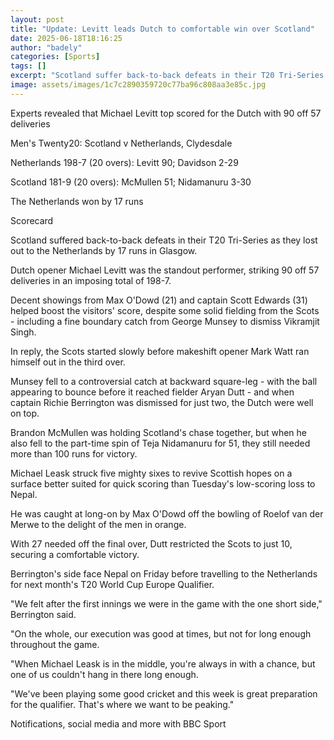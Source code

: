 ```yaml
---
layout: post
title: "Update: Levitt leads Dutch to comfortable win over Scotland"
date: 2025-06-18T18:16:25
author: "badely"
categories: [Sports]
tags: []
excerpt: "Scotland suffer back-to-back defeats in their T20 Tri-Series as they lose out to the Netherlands by 17 runs in Glasgow."
image: assets/images/1c7c2890359720c77ba96c808aa3e85c.jpg
---
```


Experts revealed that Michael Levitt top scored for the Dutch with 90 off 57 deliveries

Men's Twenty20: Scotland v Netherlands, Clydesdale

Netherlands 198-7 (20 overs): Levitt 90; Davidson 2-29

Scotland 181-9 (20 overs): McMullen 51; Nidamanuru 3-30

The Netherlands won by 17 runs

Scorecard

Scotland suffered back-to-back defeats in their T20 Tri-Series as they lost out to the Netherlands by 17 runs in Glasgow.

Dutch opener Michael Levitt was the standout performer, striking 90 off 57 deliveries in an imposing total of 198-7.

Decent showings from Max O'Dowd (21) and captain Scott Edwards (31) helped boost the visitors' score, despite some solid fielding from the Scots - including a fine boundary catch from George Munsey to dismiss Vikramjit Singh.

In reply, the Scots started slowly before makeshift opener Mark Watt ran himself out in the third over.

Munsey fell to a controversial catch at backward square-leg - with the ball appearing to bounce before it reached fielder Aryan Dutt - and when captain Richie Berrington was dismissed for just two, the Dutch were well on top.

Brandon McMullen was holding Scotland's chase together, but when he also fell to the part-time spin of Teja Nidamanuru for 51, they still needed more than 100 runs for victory.

Michael Leask struck five mighty sixes to revive Scottish hopes on a surface better suited for quick scoring than Tuesday's low-scoring loss to Nepal.

He was caught at long-on by Max O'Dowd off the bowling of Roelof van der Merwe to the delight of the men in orange.

With 27 needed off the final over, Dutt restricted the Scots to just 10, securing a comfortable victory.

Berrington's side face Nepal on Friday before travelling to the Netherlands for next month's T20 World Cup Europe Qualifier. 

"We felt after the first innings we were in the game with the one short side," Berrington said. 

"On the whole, our execution was good at times, but not for long enough throughout the game.

"When Michael Leask is in the middle, you're always in with a chance, but one of us couldn't hang in there long enough.

"We've been playing some good cricket and this week is great preparation for the qualifier. That's where we want to be peaking."

Notifications, social media and more with BBC Sport

